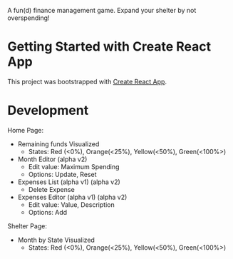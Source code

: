 A fun(d) finance management game. Expand your shelter by not overspending! 

# Getting Started with Create React App

This project was bootstrapped with [Create React App](https://github.com/facebook/create-react-app).


# Development
Home Page:
- Remaining funds Visualized
    - States: Red (<0%), Orange(<25%), Yellow(<50%), Green(<100%>)
- Month Editor (alpha v2)
    - Edit value: Maximum Spending
    - Options: Update, Reset 
- Expenses List (alpha v1) (alpha v2)
    - Delete Expense
- Expenses Editor (alpha v1) (alpha v2)
    - Edit value: Value, Description
    - Options: Add 

Shelter Page:
- Month by State Visualized
    - States: Red (<0%), Orange(<25%), Yellow(<50%), Green(<100%>)

